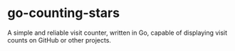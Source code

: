# go-counting-stars
A simple and reliable visit counter, written in Go, capable of displaying visit counts on GitHub or other projects.
